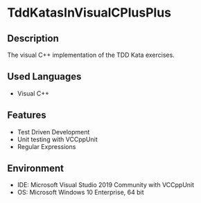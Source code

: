 # TddKatasInVisualCPlusPlus


## Description
The visual C++ implementation of the TDD Kata exercises.


## Used Languages
- Visual C++


## Features
- Test Driven Development
- Unit testing with VCCppUnit
- Regular Expressions


## Environment
- IDE: Microsoft Visual Studio 2019 Community with VCCppUnit
- OS: Microsoft Windows 10 Enterprise, 64 bit